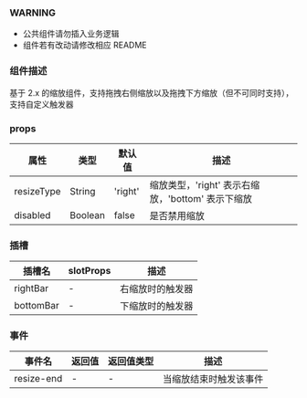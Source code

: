 ### WARNING

* 公共组件请勿插入业务逻辑
* 组件若有改动请修改相应 README

### 组件描述

基于 2.x 的缩放组件，支持拖拽右侧缩放以及拖拽下方缩放（但不可同时支持），支持自定义触发器

### props

| 属性 | 类型 | 默认值 | 描述 |
| -- | -- | -- | -- |
| resizeType | String | 'right' | 缩放类型，'right' 表示右缩放，'bottom' 表示下缩放 |
| disabled | Boolean | false | 是否禁用缩放 |

### 插槽

| 插槽名 | slotProps | 描述 |
| -- | -- | -- |
| rightBar | - | 右缩放时的触发器 |
| bottomBar | - | 下缩放时的触发器 |

### 事件

| 事件名 | 返回值 | 返回值类型 | 描述 |
| -- | -- | -- | -- |
| resize-end | - | - | 当缩放结束时触发该事件 |
